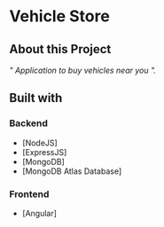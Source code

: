# Vehicle Store

## About this Project


_" Application to buy vehicles near you
"._
 
  	
## Built with

### Backend
- [NodeJS] 
- [ExpressJS]
- [MongoDB]
- [MongoDB Atlas Database]

### Frontend
- [Angular]
